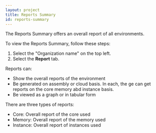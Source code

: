 ```yaml
---
layout: project
title: Reports Summary
id: reports-summary
---
```


The Reports Summary offers an overall report of all environments. 

To view the Reports Summary, follow these steps:


1. Select the "Organization name" on the top left.
2. Select the **Report** tab.

Reports can:


* Show the overall reports of the environment
* Be generated on assembly  or cloud basis. In each, the ge can get reports on the core memory abd instance basis.
* Be viewed as a graph or in tabular form

There are three types of reports:


* Core: Overall report of the core used
* Memory: Overall report of the memory used
* Instance: Overall report of instances used